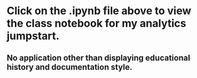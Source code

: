 # Click on the .ipynb file above to view the class notebook for my analytics jumpstart. 
## No application other than displaying educational history and documentation style.
